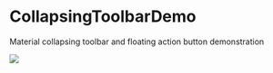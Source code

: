 # CollapsingToolbarDemo
Material collapsing toolbar and floating action button demonstration

![](https://raw.githubusercontent.com/amineghabi/CollapsingToolbarDemo-master/master/art/cover.png "")
